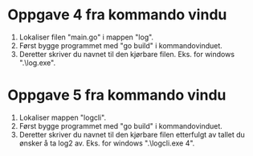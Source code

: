 # Oppgave 4 fra kommando vindu
1. Lokaliser filen "main.go" i mappen "log".
2. Først bygge programmet med "go build" i kommandovinduet.
3. Deretter skriver du navnet til den kjørbare filen. Eks. for windows ".\log.exe".

# Oppgave 5 fra kommando vindu
1. Lokaliser mappen "logcli". 
2. Først bygge programmet med "go build" i kommandovinduet. 
3. Deretter skriver du navnet til den kjørbare filen etterfulgt av tallet du ønsker å ta log2 av. Eks. for windows ".\logcli.exe 4".
